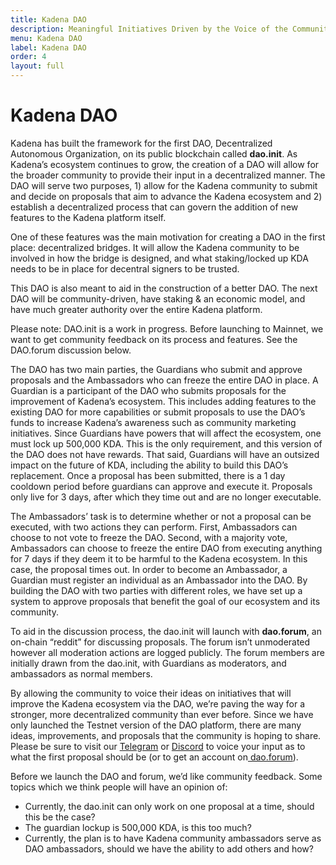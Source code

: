 ```yaml
---
title: Kadena DAO
description: Meaningful Initiatives Driven by the Voice of the Community
menu: Kadena DAO
label: Kadena DAO
order: 4
layout: full
---
```


# Kadena DAO

Kadena has built the framework for the first DAO, Decentralized Autonomous
Organization, on its public blockchain called **dao.init**. As Kadena’s
ecosystem continues to grow, the creation of a DAO will allow for the broader
community to provide their input in a decentralized manner. The DAO will serve
two purposes, 1) allow for the Kadena community to submit and decide on
proposals that aim to advance the Kadena ecosystem and 2) establish a
decentralized process that can govern the addition of new features to the Kadena
platform itself.

One of these features was the main motivation for creating a DAO in the first
place: decentralized bridges. It will allow the Kadena community to be involved
in how the bridge is designed, and what staking/locked up KDA needs to be in
place for decentral signers to be trusted.

This DAO is also meant to aid in the construction of a better DAO. The next DAO
will be community-driven, have staking & an economic model, and have much
greater authority over the entire Kadena platform.

Please note: DAO.init is a work in progress. Before launching to Mainnet, we
want to get community feedback on its process and features. See the DAO.forum
discussion below.

The DAO has two main parties, the Guardians who submit and approve proposals and
the Ambassadors who can freeze the entire DAO in place. A Guardian is a
participant of the DAO who submits proposals for the improvement of Kadena’s
ecosystem. This includes adding features to the existing DAO for more
capabilities or submit proposals to use the DAO’s funds to increase Kadena’s
awareness such as community marketing initiatives. Since Guardians have powers
that will affect the ecosystem, one must lock up 500,000 KDA. This is the only
requirement, and this version of the DAO does not have rewards. That said,
Guardians will have an outsized impact on the future of KDA, including the
ability to build this DAO’s replacement. Once a proposal has been submitted,
there is a 1 day cooldown period before guardians can approve and execute it.
Proposals only live for 3 days, after which they time out and are no longer
executable.

The Ambassadors’ task is to determine whether or not a proposal can be executed,
with two actions they can perform. First, Ambassadors can choose to not vote to
freeze the DAO. Second, with a majority vote, Ambassadors can choose to freeze
the entire DAO from executing anything for 7 days if they deem it to be harmful
to the Kadena ecosystem. In this case, the proposal times out. In order to
become an Ambassador, a Guardian must register an individual as an Ambassador
into the DAO. By building the DAO with two parties with different roles, we have
set up a system to approve proposals that benefit the goal of our ecosystem and
its community.

To aid in the discussion process, the dao.init will launch with **dao.forum**,
an on-chain “reddit” for discussing proposals. The forum isn’t unmoderated
however all moderation actions are logged publicly. The forum members are
initially drawn from the dao.init, with Guardians as moderators, and ambassadors
as normal members.

By allowing the community to voice their ideas on initiatives that will improve
the Kadena ecosystem via the DAO, we’re paving the way for a stronger, more
decentralized community than ever before. Since we have only launched the
Testnet version of the DAO platform, there are many ideas, improvements, and
proposals that the community is hoping to share. Please be sure to visit our
[Telegram](https://t.me/kadena_io) or [Discord](https://discord.io/kadena) to
voice your input as to what the first proposal should be (or to get an account
on[ dao.forum](https://kadena-io.github.io/dao.init-frontend/?app=forum&topicId=0&ui=topics)).

Before we launch the DAO and forum, we’d like community feedback. Some topics
which we think people will have an opinion of:

- Currently, the dao.init can only work on one proposal at a time, should this
  be the case?
- The guardian lockup is 500,000 KDA, is this too much?
- Currently, the plan is to have Kadena community ambassadors serve as DAO
  ambassadors, should we have the ability to add others and how?
